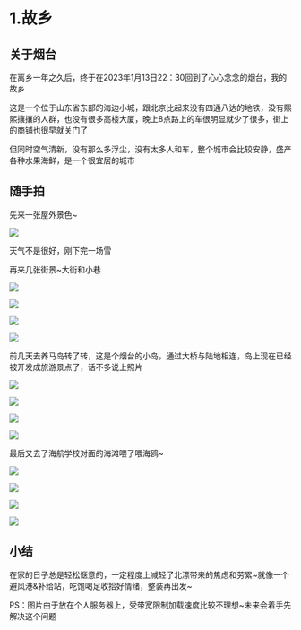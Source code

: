 # 1.故乡

## 关于烟台

在离乡一年之久后，终于在2023年1月13日22：30回到了心心念念的烟台，我的故乡

这是一个位于山东省东部的海边小城，跟北京比起来没有四通八达的地铁，没有熙熙攘攘的人群，也没有很多高楼大厦，晚上8点路上的车很明显就少了很多，街上的商铺也很早就关门了

但同时空气清新，没有那么多浮尘，没有太多人和车，整个城市会比较安静，盛产各种水果海鲜，是一个很宜居的城市

## 随手拍

先来一张屋外景色~

![](https://static.yuehaowei.fun/static/blog-images/life/AAA_0905.JPG)

天气不是很好，刚下完一场雪

再来几张街景~大街和小巷

![](https://static.yuehaowei.fun/static/blog-images/life/AAA_0914.JPG)

![](https://static.yuehaowei.fun/static/blog-images/life/AAA_0916.JPG)

![](https://static.yuehaowei.fun/static/blog-images/life/AAA_0921.JPG)

![](https://static.yuehaowei.fun/static/blog-images/life/AAA_0926.JPG)

前几天去养马岛转了转，这是个烟台的小岛，通过大桥与陆地相连，岛上现在已经被开发成旅游景点了，话不多说上照片

![](https://static.yuehaowei.fun/static/blog-images/life/AAA_0928.JPG)

![](https://static.yuehaowei.fun/static/blog-images/life/AAA_0932.JPG)

![](https://static.yuehaowei.fun/static/blog-images/life/AAA_0948.JPG)

![](https://static.yuehaowei.fun/static/blog-images/life/AAA_0950.JPG)

最后又去了海航学校对面的海滩喂了喂海鸥~

![](https://static.yuehaowei.fun/static/blog-images/life/AAA_0961.JPG)

![](https://static.yuehaowei.fun/static/blog-images/life/AAA_0964.JPG)

![](https://static.yuehaowei.fun/static/blog-images/life/AAA_0985.JPG)

![](https://static.yuehaowei.fun/static/blog-images/life/AAA_0988.JPG)

## 小结

在家的日子总是轻松惬意的，一定程度上减轻了北漂带来的焦虑和劳累~就像一个避风港&补给站，吃饱喝足收拾好情绪，整装再出发~

PS：图片由于放在个人服务器上，受带宽限制加载速度比较不理想~未来会着手先解决这个问题



